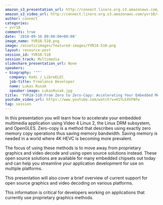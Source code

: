 ```yaml
---
amazon_s3_presentation_url: http://connect.linaro.org.s3.amazonaws.com/yvr18/presentations/yvr18-510.pdf
amazon_s3_video_url: http://connect.linaro.org.s3.amazonaws.com/yvr18/videos/yvr18-510.mp4
author: connect
categories:
- yvr18
comments: true
date: '2018-09-16 09:00:00+00:00'
image_name: YVR18-510.png
image: /assets/images/featured-images/YVR18-510.png
layout: resource-post
session_id: YVR18-510
session_track: Multimedia
slideshare_presentation_url: None
speakers:
- biography: '""'
  company: Kodi / LibreELEC
  job-title: Freelance Developer
  name: Lukas Rusak
  speaker-image: LukasRusak.jpg
title: 'YVR18-510:From Zero to Zero-Copy: Accelerating Your Embedded Media Player'
youtube_video_url: https://www.youtube.com/watch?v=H1YLEXVFNfw
tag: session
---
```


In this presentation you will learn how to accelerate your embedded multimedia application using Video 4 Linux 2, the Linux DRM subsystem, and OpenGLES. Zero-copy is a method that describes using exactly zero memory copy operations thus saving memory bandwidth. Saving memory is needed in a world where 4K HEVC is becoming more prevalent.

The focus of using these methods is to move away from proprietary graphics and video decode and using open source solutions instead. These open source solutions are available for many embedded chipsets out today and can help you streamline your application development for use on multiple platforms.

This presentation will also cover a brief overview of current support for open source graphics and video decoding on various platforms.

This information is critical for developers working on applications that currently use proprietary graphics methods.
